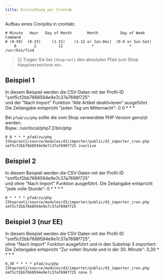 ```yaml
---
title: Einrichtung per Crontab
---
```


Aufbau eines Cronjobs in crontab:
```
# Minute   Hour   Day of Month       Month          Day of Week        Command    
# (0-59)  (0-23)     (1-31)    (1-12 or Jan-Dec)  (0-6 or Sun-Sat)                
    0        2          12             *                *            /usr/bin/find
```
> [i] Tragen Sie bei `{Shoproot}` den absoluten Pfad zum Shop Hauptverzeichnis ein. 
## Beispiel 1
In diesem Beispiel werden die CSV-Daten mit der Profil-ID "smf5cf2bb7668594e9e7c37a7698f725"  
und der "Nach Import" Funktion "Alle Artikel deaktivieren" ausgeführt.  
Die Zeitangabe entspricht "jeden Tag um Mitternacht": 0 0 * * * 
 
Bei `pfad/zu/php` sollte die vom Shop verwendete PHP Version genutzt werden.  
Bspw.: /usr/local/php7.2/bin/php 
```
0 0 * * * pfad/zu/php {Shoproot}/source/modules/d3/importer/public/d3_importer_cron.php smf5cf2bb7668594e9e7c37a7698f725 inactive 
```

## Beispiel 2
In diesem Beispiel werden die CSV-Daten mit der Profil-ID "smf5cf2bb7668594e9e7c37a7698f725"  
und ohne "Nach Import" Funktion ausgeführt.
Die Zeitangabe entspricht "jede volle Stunde": 0 * * * *  
```
0 * * * * pfad/zu/php {Shoproot}/source/modules/d3/importer/public/d3_importer_cron.php smf5cf2bb7668594e9e7c37a7698f725  
```

## Beispiel 3 (nur EE)
In diesem Beispiel werden die CSV-Daten mit der Profil-ID "smf5cf2bb7668594e9e7c37a7698f725",  
ohne "Nach Import" Funktion ausgeführt und in den Subshop 3 importiert.
Die Zeitangabe entspricht "Zur vollen Stunde und in der 30. Minute": 0,30 * * * *  
```
0,30 * * * * pfad/zu/php {Shoproot}/source/modules/d3/importer/public/d3_importer_cron.php smf5cf2bb7668594e9e7c37a7698f725 none 3
```
